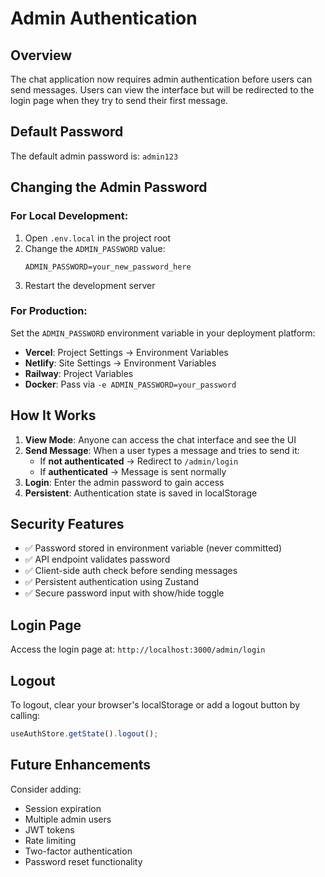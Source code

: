 # Admin Authentication

## Overview
The chat application now requires admin authentication before users can send messages. Users can view the interface but will be redirected to the login page when they try to send their first message.

## Default Password
The default admin password is: `admin123`

## Changing the Admin Password

### For Local Development:
1. Open `.env.local` in the project root
2. Change the `ADMIN_PASSWORD` value:
   ```env
   ADMIN_PASSWORD=your_new_password_here
   ```
3. Restart the development server

### For Production:
Set the `ADMIN_PASSWORD` environment variable in your deployment platform:
- **Vercel**: Project Settings → Environment Variables
- **Netlify**: Site Settings → Environment Variables
- **Railway**: Project Variables
- **Docker**: Pass via `-e ADMIN_PASSWORD=your_password`

## How It Works

1. **View Mode**: Anyone can access the chat interface and see the UI
2. **Send Message**: When a user types a message and tries to send it:
   - If **not authenticated** → Redirect to `/admin/login`
   - If **authenticated** → Message is sent normally
3. **Login**: Enter the admin password to gain access
4. **Persistent**: Authentication state is saved in localStorage

## Security Features

- ✅ Password stored in environment variable (never committed)
- ✅ API endpoint validates password
- ✅ Client-side auth check before sending messages
- ✅ Persistent authentication using Zustand
- ✅ Secure password input with show/hide toggle

## Login Page
Access the login page at: `http://localhost:3000/admin/login`

## Logout
To logout, clear your browser's localStorage or add a logout button by calling:
```typescript
useAuthStore.getState().logout();
```

## Future Enhancements
Consider adding:
- Session expiration
- Multiple admin users
- JWT tokens
- Rate limiting
- Two-factor authentication
- Password reset functionality

